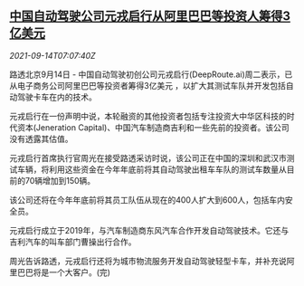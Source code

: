 <!--1631604662000-->
[中国自动驾驶公司元戎启行从阿里巴巴等投资人筹得3亿美元](https://cn.reuters.com/article/china-deeproute-fundraising-0914-tues-idCNKBS2GA0GX)
------

<div><i>2021-09-14T07:07:40Z</i></div><p>路透北京9月14日 - 中国自动驾驶初创公司元戎启行(DeepRoute.ai)周二表示，已从电子商务公司阿里巴巴等投资者筹得3亿美元 ，以扩大其测试车队并开发包括自动驾驶卡车在内的技术。</p><p>元戎启行在一份声明中说，本轮融资的其他投资者包括专注投资大中华区科技的时代资本(Jeneration Capital)、中国汽车制造商吉利和一些先前的投资者。该公司没有透露其估值。</p><p>元戎启行首席执行官周光在接受路透采访时说，该公司正在中国的深圳和武汉市测试车辆，将利用这些资金在今年年底前将其自动驾驶出租车车队的测试车数量从目前的70辆增加到150辆。</p><p>该公司还将在今年年底前将其员工队伍从现在的400人扩大到600人，包括车内安全员。</p><p>元戎启行成立于2019年，与汽车制造商东风汽车合作开发自动驾驶技术。它还与吉利汽车的叫车部门曹操出行合作。</p><p>周光告诉路透，元戎启行还将为城市物流服务开发自动驾驶轻型卡车，并补充说阿里巴巴将是一个大客户。(完)</p>
